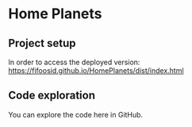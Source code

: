 # Home Planets

## Project setup
In order to access the deployed version: https://fifoosid.github.io/HomePlanets/dist/index.html

## Code exploration
You can explore the code here in GitHub.